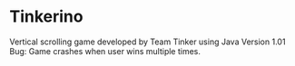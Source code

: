 # Tinkerino
Vertical scrolling game developed by Team Tinker using Java
Version 1.01 
Bug: Game crashes when user wins multiple times.

